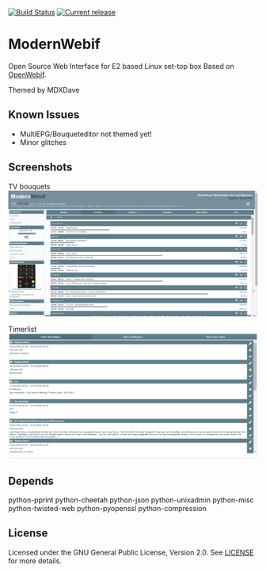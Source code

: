 [![Build Status](https://img.shields.io/travis/MDXDave/ModernWebif/master.svg?style=flat-squared)](https://travis-ci.org/MDXDave/ModernWebif) [![Current release](https://img.shields.io/github/release/MDXDave/ModernWebif.svg?style=flat-squared)](https://github.com/MDXDave/ModernWebif/releases)

ModernWebif
=========
Open Source Web Interface for E2 based Linux set-top box
Based on [OpenWebif](https://github.com/E2OpenPlugins/e2openplugin-OpenWebif).

Themed by MDXDave

Known Issues
-------
* MultiEPG/Bouqueteditor not themed yet!
* Minor glitches

Screenshots
-------
TV bouquets
![Screen 1](screens/modernwebif_screen_1.png)

Timerlist
![Timerlist](screens/modernwebif_screen_2.png)

Depends
-------
python-pprint
python-cheetah
python-json
python-unixadmin
python-misc
python-twisted-web
python-pyopenssl
python-compression

License
-------
Licensed under the GNU General Public License, Version 2.0. See [LICENSE](https://github.com/MDXDave/ModernWebif/blob/master/LICENSE) for more details.
